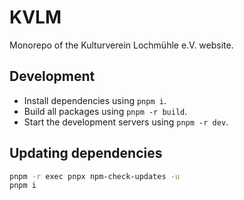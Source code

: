 # KVLM

Monorepo of the Kulturverein Lochmühle e.V. website.

## Development

- Install dependencies using `pnpm i`.
- Build all packages using `pnpm -r build`.
- Start the development servers using `pnpm -r dev`.


## Updating dependencies

```bash
pnpm -r exec pnpx npm-check-updates -u
pnpm i
```
